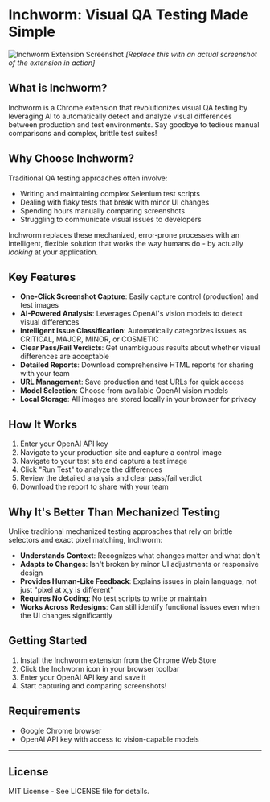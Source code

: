 # Inchworm: Visual QA Testing Made Simple

![Inchworm Extension Screenshot](screenshot.png)
*[Replace this with an actual screenshot of the extension in action]*

## What is Inchworm?

Inchworm is a Chrome extension that revolutionizes visual QA testing by leveraging AI to automatically detect and analyze visual differences between production and test environments. Say goodbye to tedious manual comparisons and complex, brittle test suites!

## Why Choose Inchworm?

Traditional QA testing approaches often involve:
- Writing and maintaining complex Selenium test scripts
- Dealing with flaky tests that break with minor UI changes
- Spending hours manually comparing screenshots
- Struggling to communicate visual issues to developers

Inchworm replaces these mechanized, error-prone processes with an intelligent, flexible solution that works the way humans do - by actually *looking* at your application.

## Key Features

- **One-Click Screenshot Capture**: Easily capture control (production) and test images
- **AI-Powered Analysis**: Leverages OpenAI's vision models to detect visual differences
- **Intelligent Issue Classification**: Automatically categorizes issues as CRITICAL, MAJOR, MINOR, or COSMETIC
- **Clear Pass/Fail Verdicts**: Get unambiguous results about whether visual differences are acceptable
- **Detailed Reports**: Download comprehensive HTML reports for sharing with your team
- **URL Management**: Save production and test URLs for quick access
- **Model Selection**: Choose from available OpenAI vision models
- **Local Storage**: All images are stored locally in your browser for privacy

## How It Works

1. Enter your OpenAI API key
2. Navigate to your production site and capture a control image
3. Navigate to your test site and capture a test image
4. Click "Run Test" to analyze the differences
5. Review the detailed analysis and clear pass/fail verdict
6. Download the report to share with your team

## Why It's Better Than Mechanized Testing

Unlike traditional mechanized testing approaches that rely on brittle selectors and exact pixel matching, Inchworm:

- **Understands Context**: Recognizes what changes matter and what don't
- **Adapts to Changes**: Isn't broken by minor UI adjustments or responsive design
- **Provides Human-Like Feedback**: Explains issues in plain language, not just "pixel at x,y is different"
- **Requires No Coding**: No test scripts to write or maintain
- **Works Across Redesigns**: Can still identify functional issues even when the UI changes significantly

## Getting Started

1. Install the Inchworm extension from the Chrome Web Store
2. Click the Inchworm icon in your browser toolbar
3. Enter your OpenAI API key and save it
4. Start capturing and comparing screenshots!

## Requirements

- Google Chrome browser
- OpenAI API key with access to vision-capable models

---

## License

MIT License - See LICENSE file for details.
